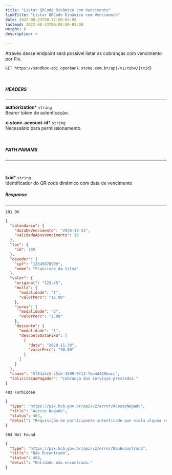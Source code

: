 ```yaml
---
title: "Listar QRCode Dinâmico com Vencimento"
linkTitle: "Listar QRCode Dinâmico com Vencimento"
date: 2022-08-23T00:17:00-03:00
lastmod: 2022-08-23T00:08:00-03:00
weight: 8
description: >
  
---
```


Através desse endpoint será possível listar as cobranças com vencimento por Pix.


```
GET https://sandbox-api.openbank.stone.com.br/api/v1/cobv/{txid}
```
<br>

##### **HEADERS**
---

**authorization*** `string`
<br> Bearer token de autenticação.

**x-stone-account-id*** `string`
<br> Necessário para permissionamento.

<br>

##### **PATH PARAMS**
---
<br>

**txid*** `string`
<br>Identificador do QR code dinâmico com data de vencimento
<br>


##### **Response**
---

```
201 OK
```

```json
{
  "calendario": {
    "dataDeVencimento": "2020-12-31",
    "validadeAposVencimento": 30
  },
  "loc": {
    "id": 789
  },
  "devedor": {
    "cpf": "12345678909",
    "nome": "Francisco da Silva"
  },
  "valor": {
    "original": "123.45",
    "multa": {
      "modalidade": "2",
      "valorPerc": "15.00"
    },
    "juros": {
      "modalidade": "2",
      "valorPerc": "2.00"
    },
    "desconto": {
      "modalidade": "1",
      "descontoDataFixa": [
        {
          "data": "2020-11-30",
          "valorPerc": "30.00"
        }
      ]
    }
  },
  "chave": "5f84a4c5-c5cb-4599-9f13-7eb4d419dacc",
  "solicitacaoPagador": "Cobrança dos serviços prestados."
}
```

```
403 Forbidden
```

```json
{
  "type": "https://pix.bcb.gov.br/api/v2/error/AcessoNegado",
  "title": "Acesso Negado",
  "status": 403,
  "detail": "Requisição de participante autenticado que viola alguma regra de autorização."
}
```

```
404 Not Found
```

```json
{
  "type": "https://pix.bcb.gov.br/api/v2/error/NaoEncontrado",
  "title": "Não Encontrado",
  "status": 404,
  "detail": "Entidade não encontrada."
}
```
